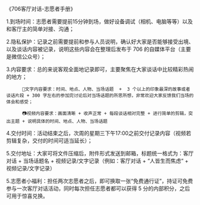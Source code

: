 《706客厅对话-志愿者手册》

1.到场时间：志愿者需要提前15分钟到场，做好设备调试（相机、电脑等等）以及和客厅主的简单对接、沟通；

2.隐私保护：记录之前需要提前和参与人员说明，确认好大家是否能够接受出境、以及谈话内容被记录，说明这些内容会在整理后发布于 706 的自媒体平台（主要是微信公众号）；

3.内容要求：总的来说客观全面地记录即可，主要聚焦在大家谈话中比较精彩热闹的地方；

          📝文字内容要求：时间、地点、人物、当场话题  +  3 个以上的印象最深的故事或者谈话片段 + 300 字左右的参加完讨论后对当场话题的所思所想，非常欢迎大家反馈我们当场的体会和感受；

          📷视频内容要求：画面清晰 + 收声正常 + 每段谈话相对完整 + 进行简单的剪辑，突出主题 + 说明具体的时间、地点、人物、当场话题

4.交付时间：活动结束之后，次周的星期三下午17:00之前交付记录内容（视频若剪辑复杂，交付的时间可适当延长）；

5.交付地址：大家可将文件压缩后，附件形式发送到邮箱，标题统一格式为：客厅对话 + 当场话题名 + 视频记录/文字记录（例如：客厅对话 + “人皆生而焦虑“ + 视频记录/文字记录）

5.志愿者小福利：担任两次志愿者之后，即可换取一张“免费通行证”，持证可免费参与一次客厅对话活动，同时每次担任志愿者都可以获得 5 分的内部积分，之后可用于惊喜兑换。

